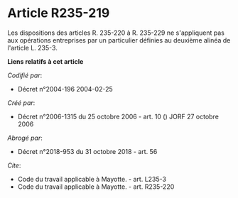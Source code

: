 # Article R235-219

Les dispositions des articles R. 235-220 à R. 235-229 ne s'appliquent pas aux opérations entreprises par un particulier
définies au deuxième alinéa de l'article L. 235-3.

**Liens relatifs à cet article**

_Codifié par_:

  - Décret n°2004-196 2004-02-25

_Créé par_:

  - Décret n°2006-1315 du 25 octobre 2006 - art. 10 () JORF 27 octobre 2006

_Abrogé par_:

  - Décret n°2018-953 du 31 octobre 2018 - art. 56

_Cite_:

  - Code du travail applicable à Mayotte. - art. L235-3
  - Code du travail applicable à Mayotte. - art. R235-220
